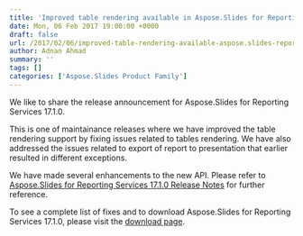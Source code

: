 ```yaml
---
title: 'Improved table rendering available in Aspose.Slides for Reporting Services 17.1.0'
date: Mon, 06 Feb 2017 19:00:00 +0000
draft: false
url: /2017/02/06/improved-table-rendering-available-aspose.slides-reporting-services-17.1.0/
author: Adnan Ahmad
summary: ''
tags: []
categories: ['Aspose.Slides Product Family']
---
```


We like to share the release announcement for Aspose.Slides for Reporting Services 17.1.0.

This is one of maintainance releases where we have improved the table rendering support by fixing issues related to tables rendering. We have also addressed the issues related to export of report to presentation that earlier resulted in different exceptions.

We have made several enhancements to the new API. Please refer to [Aspose.Slides for Reporting Services 17.1.0 Release Notes][1] for further reference.

To see a complete list of fixes and to download Aspose.Slides for Reporting Services 17.1.0, please visit the [download page][2].




[1]: https://docs.aspose.com/display/slidesreportingservices/Aspose.Slides+for+Reporting+Services+17.1.0+Release+Notes
[2]: https://downloads.aspose.com/slides/reportingservices




